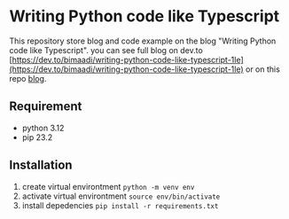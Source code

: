 # Writing Python code like Typescript
This repository store blog and code example on the blog "Writing Python code like Typescript". you can see full blog on dev.to [https://dev.to/bimaadi/writing-python-code-like-typescript-1le](https://dev.to/bimaadi/writing-python-code-like-typescript-1le) or on this repo [blog](Blog.md).


## Requirement
- python 3.12
- pip 23.2

## Installation
1. create virtual environtment `python -m venv env`
1. activate virtual environtment `source env/bin/activate`
1. install depedencies `pip install -r requirements.txt`
